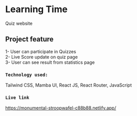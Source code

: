 # Learning Time
Quiz website

## Project feature
1- User can participate in Quizzes </br>
2- Live Score update on quiz page</br>
3- User can see result from statistics page</br>

### `Technology used:`

Tailwind CSS, Mamba UI, React JS, React Router, JavaScript</br>


### `Live link` 
https://monumental-stroopwafel-c88b88.netlify.app/